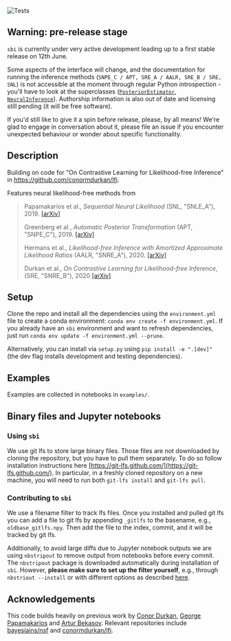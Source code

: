 ![Tests](https://github.com/mackelab/sbi/workflows/Tests/badge.svg?branch=master)

## Warning: pre-release stage

`sbi` is currently under very active development leading up to a first stable release on 12th June.

Some aspects of the interface will change, and the documentation for running the
inference methods (`SNPE_C / APT, SRE_A / AALR, SRE_B / SRE, SNL`) is not accessible  at the moment through
regular Python introspection - you'll have to look at the superclasses
([`PosteriorEstimator`](https://github.com/mackelab/sbi/blob/master/sbi/inference/snpe/snpe_base.py),
[`NeuralInference`](https://github.com/mackelab/sbi/blob/master/sbi/inference/base.py)).
Authorship information is also out of date and licensing still pending (it will be free
software).

If you'd still like to give it a spin before release, please, by all means! We're glad to engage in conversation about it, please file an issue if you encounter unexpected behaviour or wonder about specific functionality.

## Description

Building on code for "On Contrastive Learning for Likelihood-free Inference" in <https://github.com/conormdurkan/lfi>.

Features neural likelihood-free methods from

> Papamakarios et al., _Sequential Neural Likelihood_ (SNL, "SNLE_A"), 2019. [[arXiv]](https://arxiv.org/abs/1805.07226)
>
>Greenberg et al., _Automatic Posterior Transformation_ (APT, "SNPE_C"), 2019. [[arXiv]](https://arxiv.org/abs/1905.07488)
>
>Hermans et al., _Likelihood-free Inference with Amortized Approximate Likelihood
>Ratios_ (AALR, "SNRE_A"), 2020.  [[arXiv]](https://arxiv.org/abs/1903.04057)
>
>Durkan et al., _On Contrastive Learning for Likelihood-free Inference_, (SRE, "SNRE_B"), 2020 [[arXiv]](https://arxiv.org/abs/2002.03712) 

## Setup

Clone the repo and install all the dependencies using the `environment.yml` file to create a conda environment: `conda env create -f environment.yml`. If you already have an `sbi` environment and want to refresh dependencies, just run `conda env update -f environment.yml --prune`.

Alternatively, you can install via `setup.py` using `pip install -e ".[dev]"` (the dev flag installs development and testing dependencies).

## Examples

Examples are collected in notebooks in `examples/`.

## Binary files and Jupyter notebooks

### Using `sbi`

We use git lfs to store large binary files. Those files are not downloaded by cloning the repository, but you have to pull them separately. To do so follow installation instructions here [https://git-lfs.github.com/](https://git-lfs.github.com/). In particular, in a freshly cloned repository on a new machine, you will need to run both `git-lfs install` and `git-lfs pull`.

### Contributing to `sbi`

We use a filename filter to track lfs files. Once you installed and pulled git lfs you can add a file to git lfs by appending `_gitlfs` to the basename, e.g., `oldbase_gitlfs.npy`. Then add the file to the index, commit, and it will be tracked by git lfs.

Additionally, to avoid large diffs due to Jupyter notebook outputs we are using `nbstripout` to remove output from notebooks before every commit. The `nbstripout` package is downloaded automatically during installation of `sbi`. However, **please make sure to set up the filter yourself**, e.g., through `nbstriout --install` or with different options as described [here](https://github.com/kynan/nbstripout).

## Acknowledgements

This code builds heavily on previous work by [Conor Durkan](https://conormdurkan.github.io/), [George Papamakarios](https://gpapamak.github.io/) and [Artur Bekasov](https://arturbekasov.github.io/).
Relevant repositories include [bayesiains/nsf](https://github.com/bayesiains/nsf) and [conormdurkan/lfi](https://github.com/conormdurkan/lfi). 
